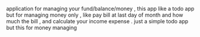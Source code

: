 application for managing your fund/balance/money , this app like a todo app but for managing money only , like pay bill at last day of month and how much the bill , and calculate your income expense . just a simple todo app but this for money managing